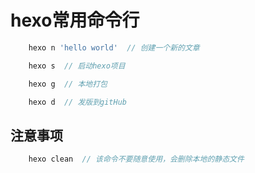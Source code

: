 # hexo常用命令行

```js
    hexo n 'hello world'  // 创建一个新的文章

    hexo s  // 启动hexo项目

    hexo g  // 本地打包

    hexo d  // 发版到gitHub
```

## 注意事项

```js
    hexo clean  // 该命令不要随意使用，会删除本地的静态文件
```